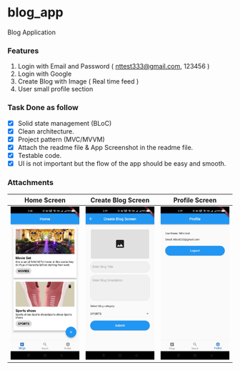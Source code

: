 # blog_app

Blog Application

### Features

1.  Login with Email and Password ( nttest333@gmail.com, 123456 )
2.  Login with Google
3.  Create Blog with Image ( Real time feed )
4.  User small profile section

### Task Done as follow

- [x] Solid state management (BLoC)
- [x] Clean architecture.
- [x] Project pattern (MVC/MVVM)
- [x] Attach the readme file & App Screenshot in the readme file.
- [x] Testable code.
- [x] UI is not important but the flow of the app should be easy and smooth.

### Attachments

| Home Screen                                     | Create Blog Screen                              | Profile Screen                                 |
| ----------------------------------------------- | ----------------------------------------------- | ---------------------------------------------- |
| ![HOME SCREEN](./sample_images/home_screen.jpg) | ![CREATE BLOG](./sample_images/create_blog.jpg) | ![PROFILE](./sample_images/profile_screen.jpg) |
